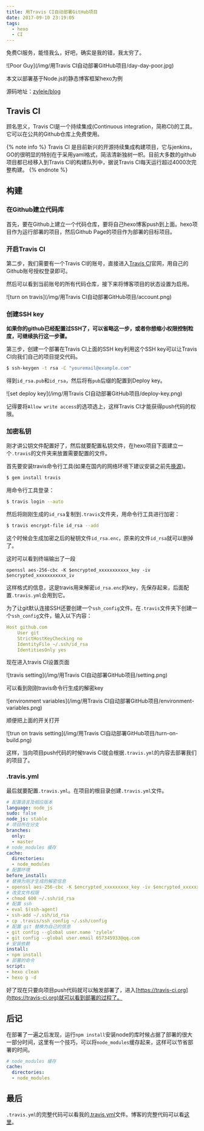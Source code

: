```yaml
---
title: 用Travis CI自动部署GitHub项目
date: 2017-09-10 23:19:05
tags: 
  - hexo
  - CI
---
```


免费CI服务，能怪我么，好吧，确实是我的错，我太穷了。

![Poor Guy](/img/用Travis CI自动部署GitHub项目/day-day-poor.jpg)

本文以部署基于Node.js的静态博客框架hexo为例

源码地址：[zylele/blog](https://github.com/zylele/blog)

<!-- more -->

## Travis CI

顾名思义，Travis CI是一个持续集成(Continuous integration，简称CI)的工具。它可以在公共的Github仓库上免费使用。

{% note info %} Travis CI 是目前新兴的开源持续集成构建项目，它与jenkins，GO的很明显的特别在于采用yaml格式，简洁清新独树一帜。目前大多数的github项目都已经移入到Travis CI的构建队列中，据说Travis CI每天运行超过4000次完整构建。 {% endnote %}

## 构建

### 在Github建立代码库

首先，要在Github上建立一个代码仓库，要将自己hexo博客push到上面。hexo项目作为运行部署的项目，然后Github Page的项目作为部署的目标项目。

### 开启Travis CI

第二步，我们需要有一个Travis CI的账号，直接进入[Travis CI](https://travis-ci.org/)官网，用自己的Github账号授权登录即可。

然后可以看到当前账号的所有代码仓库，接下来将博客项目的状态设置为启用。

![turn on travis](/img/用Travis CI自动部署GitHub项目/account.png)

### 创建SSH key

**如果你的github已经配置过SSH了，可以省略这一步，或者你想缩小权限控制粒度，可继续执行这一步骤。**

第三步，创建一个部署在Travis CI上面的SSH key利用这个SSH key可以让Travis CI向我们自己的项目提交代码。

```bash
$ ssh-keygen -t rsa -C "youremail@example.com"
```

得到`id_rsa.pub`和`id_rsa`，然后将有`pub`后缀的配置到Deploy key。

![set deploy key](/img/用Travis CI自动部署GitHub项目/deploy-key.png)

记得要将`Allow write access`的选项选上，这样Travis CI才能获得push代码的权限。

### 加密私钥

刚才讲公钥文件配置好了，然后就要配置私钥文件，在hexo项目下面建立一个`.travis`的文件夹来放置需要配置的文件。

首先要安装travis命令行工具(如果在国内的网络环境下建议安装之前先[换源](https://ruby.taobao.org/))。

```bash
$ gem install travis
```

用命令行工具登录：

```bash
$ travis login --auto
```

然后将刚刚生成的`id_rsa`复制到`.travis`文件夹，用命令行工具进行加密：

```bash
$ travis encrypt-file id_rsa --add
```

这个时候会生成加密之后的秘钥文件`id_rsa.enc`，原来的文件`id_rsa`就可以删掉了。

这时可以看到终端输出了一段

`openssl aes-256-cbc -K $encrypted_xxxxxxxxxxx_key -iv $encrypted_xxxxxxxxxxx_iv`

这样格式的信息，这是travis用来解密`id_rsa.enc`的key，先保存起来，后面配置`.travis.yml`会用到它。

为了让git默认连接SSH还要创建一个`ssh_config`文件。在`.travis`文件夹下创建一个`ssh_config`文件，输入以下内容：

```yml
Host github.com
    User git
    StrictHostKeyChecking no
    IdentityFile ~/.ssh/id_rsa
    IdentitiesOnly yes
```

现在进入travis CI设置页面

![travis setting](/img/用Travis CI自动部署GitHub项目/setting.png)

可以看到刚刚travis命令行生成的解密key

![environment variables](/img/用Travis CI自动部署GitHub项目/environment-variables.png)

顺便把上面的开关打开

![trun on travis setting](/img/用Travis CI自动部署GitHub项目/turn-on-build.png)

这样，当向项目push代码的时候travis CI就会根据`.travis.yml`的内容去部署我们的项目了。

### .travis.yml

最后就要配置`.travis.yml`。在项目的根目录创建`.travis.yml`文件。

```yml
# 配置语言及相应版本
language: node_js
sudo: false
node_js: stable
# 项目所在分支
branches:
  only:
  - master
# node_modules 缓存
cache:
  directories:
  - node_modules
# 配置环境
before_install:
# 替换为刚才生成的解密信息
- openssl aes-256-cbc -K $encrypted_xxxxxxxxx_key -iv $encrypted_xxxxxxxxx_iv -in .travis/id_rsa.enc -out ~/.ssh/id_rsa -d
# 改变文件权限
- chmod 600 ~/.ssh/id_rsa
# 配置 ssh
- eval $(ssh-agent)
- ssh-add ~/.ssh/id_rsa
- cp .travis/ssh_config ~/.ssh/config
# 配置 git 替换为自己的信息
- git config --global user.name 'zylele'
- git config --global user.email 657345933@qq.com
# 安装依赖
install:
- npm install
# 部署的命令
script:
- hexo clean
- hexo g -d
```

好了现在只要向项目push代码就可以触发部署了，进入[https://travis-ci.org](https://travis-ci.org)就可以看到部署的过程了。

## 后记

在部署了一遍之后发现，运行`npm install`安装node的库时候占据了部署的很大一部分时间，这里有一个技巧，可以将`node_modules`缓存起来，这样可以节省部署的时间。

```yml
# node_modules 缓存
cache:
  directories:
  - node_modules
``` 

## 最后

`.travis.yml`的完整代码可以看我的[.travis.yml](https://github.com/zylele/blog/blob/master/.travis.yml)文件。博客的完整代码可以看[这里](https://github.com/zylele/blog)。
